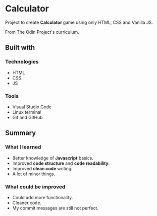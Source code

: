 # Calculator

Project to create **Calculator** game using only HTML, CSS and Vanilla JS.

From The Odin Project's curriculum.

## Built with

### Technologies

* HTML
* CSS
* JS

### Tools

* Visual Studio Code
* Linux terminal
* Git and GitHub
## Summary
### What I learned

* Better knowledge of **Javascript** basics.
* Improved **code structure** and **code readability**.
* Improved **clean code** writing.
* A lot of minor things.

### What could be improved

* Could add more functionality.
* Cleaner code.
* My commit messages are still not perfect.